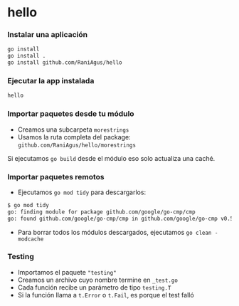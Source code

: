 # hello

### Instalar una aplicación

```bash
go install
go install .
go install github.com/RaniAgus/hello
```

### Ejecutar la app instalada
```bash
hello
```

### Importar paquetes desde tu módulo
- Creamos una subcarpeta `morestrings`
- Usamos la ruta completa del package: `github.com/RaniAgus/hello/morestrings`

Si ejecutamos `go build` desde el módulo eso solo actualiza una caché.

### Importar paquetes remotos
- Ejecutamos `go mod tidy` para descargarlos:

```bash
$ go mod tidy
go: finding module for package github.com/google/go-cmp/cmp
go: found github.com/google/go-cmp/cmp in github.com/google/go-cmp v0.5.9
```

- Para borrar todos los módulos descargados, ejecutamos `go clean -modcache`

### Testing

- Importamos el paquete `"testing"`
- Creamos un archivo cuyo nombre termine en `_test.go`
- Cada función recibe un parámetro de tipo `testing.T`
- Si la función llama a `t.Error` o `t.Fail`, es porque el test falló
